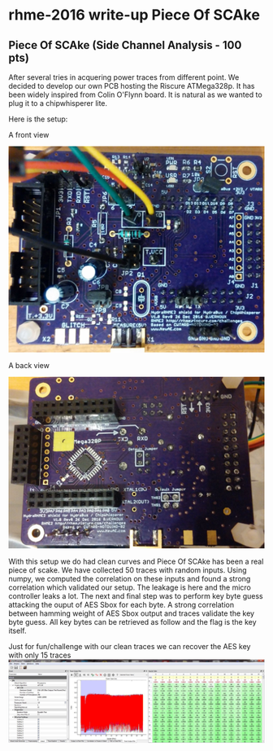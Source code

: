 # rhme-2016 write-up Piece Of SCAke

<a name="pieceofscake"></a>
## Piece Of SCAke (Side Channel Analysis - 100 pts)

After several tries in acquering power traces from different point. We decided 
to develop our own PCB hosting the Riscure ATMega328p. It has been widely 
inspired from Colin O'Flynn board. It is natural as we wanted to plug it to a 
chipwhisperer lite. 

Here is the setup:

A front view


![](hydrarhme1.jpg)


A back view


![](hydrarhme2.jpg)

With this setup we do had clean curves and Piece Of SCAke 
has been a real piece of scake. We have collected 50 traces with random inputs.
Using numpy, we computed the correlation on these inputs and found a strong 
correlation which validated our setup. The leakage is here and the micro 
controller leaks a lot. The next and final step was to perform key byte guess 
attacking the ouput of AES Sbox for each byte. A strong correlation between 
hamming weight of AES Sbox output and traces validate the key byte guess. 
All key bytes can be retrieved as follow and the flag is the key itself.

Just for fun/challenge with our clean traces we can recover the AES key with only 15 traces
![](PieceofSCAke_traces.jpg)
